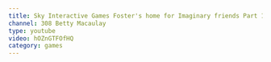 ```yaml
---
title: Sky Interactive Games Foster's home for Imaginary friends Part 1
channel: 308 Betty Macaulay
type: youtube
video: hOZnGTFOfHQ
category: games
---
```

